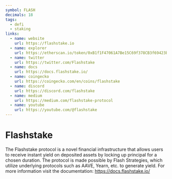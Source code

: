 ```yaml
---
symbol: FLASH
decimals: 18
tags:
  - defi
  - staking
links:
  - name: website
    url: https://flashstake.io
  - name: explorer
    url: https://etherscan.io/token/0xB1f1F47061A7Be15C69f378CB3f69423bD58F2F8
  - name: twitter
    url: https://twitter.com/Flashstake
  - name: docs
    url: https://docs.flashstake.io/
  - name: coingecko
    url: https://coingecko.com/en/coins/flashstake
  - name: discord
    url: https://discord.com/flashstake
  - name: medium
    url: https://medium.com/flashstake-protocol
  - name: youtube
    url: https://youtube.com/@flashstake
---
```


# Flashstake

The Flashstake protocol is a novel financial infrastructure that allows users to receive instant yield on deposited assets by locking up principal for a chosen duration. The protocol is made possible by Flash Strategies, which utilize underlying protocols such as AAVE, Yearn, etc. to generate yield. For more information visit the documentation: https://docs.flashstake.io/
